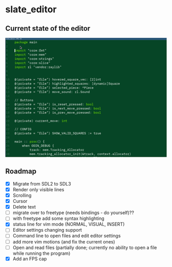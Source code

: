 # slate_editor
## Current state of the editor
![Demo](./assets/demo-1.gif)

## Roadmap
- [x] Migrate from SDL2 to SDL3
- [x] Render only visible lines
- [x] Scrolling
- [x] Cursor
- [x] Delete text
- [ ] migrate over to freetype (needs bindings - do yourself)??
- [ ] with freetype add some syntax highlighting
- [x] status line for vim mode (NORMAL, VISUAL, INSERT)
- [ ] Editor settings changing support
- [ ] Command line to open files and edit editor settings
- [ ] add more vim motions (and fix the current ones)
- [ ] Open and read files (partially done; currently no ability to open a file while running the program)
- [x] Add an FPS cap
